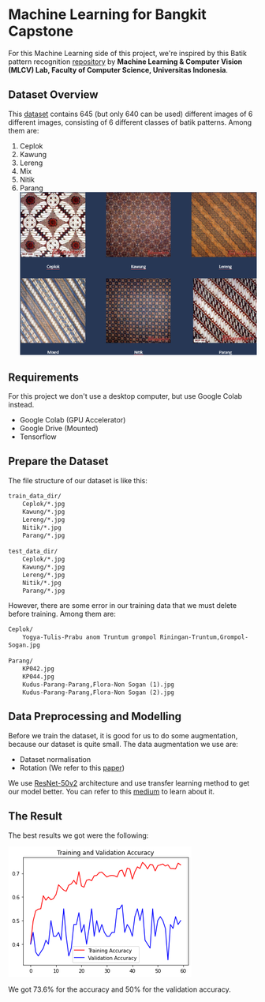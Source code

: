 # Machine Learning for Bangkit Capstone
For this Machine Learning side of this project, we're inspired by this Batik pattern recognition [repository](https://github.com/yohanesgultom/deep-learning-batik-classification) by **Machine Learning & Computer Vision (MLCV) Lab, Faculty of Computer Science, Universitas Indonesia**.

## Dataset Overview
This [dataset](https://drive.google.com/file/d/1uFnhO8WXdnyTBxGFy1qlqWU4iPmEF0kH/view) contains 645 (but only 640 can be used) different images of 6 different images, consisting of 6 different classes of batik patterns. Among them are:
1. Ceplok
2. Kawung
3. Lereng
4. Mix
4. Nitik
5. Parang
![Batik](img/batik.png)

## Requirements
For this project we don't use a desktop computer, but use Google Colab instead.
* Google Colab (GPU Accelerator)
* Google Drive (Mounted)
* Tensorflow

## Prepare the Dataset
The file structure of our dataset is like this:
```
train_data_dir/
	Ceplok/*.jpg
	Kawung/*.jpg
	Lereng/*.jpg
	Nitik/*.jpg
	Parang/*.jpg

test_data_dir/
	Ceplok/*.jpg
	Kawung/*.jpg
	Lereng/*.jpg
	Nitik/*.jpg
	Parang/*.jpg
```
However, there are some error in our training data that we must delete before training. Among them are:
```
Ceplok/
    Yogya-Tulis-Prabu anom Truntum grompol Riningan-Truntum,Grompol-Sogan.jpg

Parang/
    KP042.jpg
    KP044.jpg
    Kudus-Parang-Parang,Flora-Non Sogan (1).jpg
    Kudus-Parang-Parang,Flora-Non Sogan (2).jpg
```
## Data Preprocessing and Modelling
Before we train the dataset, it is good for us to do some augmentation, because our dataset is quite small. The data augmentation we use are:
* Dataset normalisation
* Rotation (We refer to this [paper](https://jiki.cs.ui.ac.id/index.php/jiki/article/view/507))


We use [ResNet-50v2](https://keras.io/api/applications/resnet/#resnet50v2-function) architecture and use transfer learning method to get our model better. You can refer to this [medium](https://towardsdatascience.com/transfer-learning-for-image-classification-using-tensorflow-71c359b56673) to learn about it.

## The Result
The best results we got were the following:

![Model Result](img/result.png)

We got $73.6\%$ for the accuracy and $50\%$ for the validation accuracy.
